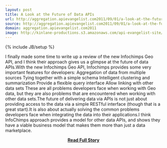 ```yaml
---
layout: post
title: A Look at the Future of Data APIs
url: http://aggregation.apievangelist.com2011/09/01/a-look-at-the-future-of-data-apis/
source: http://aggregation.apievangelist.com2011/09/01/a-look-at-the-future-of-data-apis/
domain: aggregation.apievangelist.com2011
image: http://kinlane-productions.s3.amazonaws.com/api-evangelist-site/blog/infochimps-logo.jpg
---
```

{% include JB/setup %}<p>I finally made some time to write up a review of the new Infochimps Geo API, and I think their approach gives us a glimpse at the future of data APIs.With the new Infochimps Geo API, Infochimps provides some very important features for developers: Aggregation of data from multiple sources Tying together with a simple schema Intelligent clustering and summarization Provide a flexible query interface Allow linking with other data sets These are all problems developers face when working with Geo data, but they are also problems that are encountered when working with other data sets.The future of delivering data via APIs is not just about providing access to the data via a simple RESTful interface (though that is a great start).It is also about actually solving the common problems developers face when integrating the data into their applications.I think InfoChimps approach provides a model for other data APIs, and shows they have a viable business model that makes them more than just a data marketplace.</p>
<center><p><a href="http://aggregation.apievangelist.com2011/09/01/a-look-at-the-future-of-data-apis/" style='padding:25px; font-sze:18px; font-weight: bold;'>Read Full Story</a></p></center>
